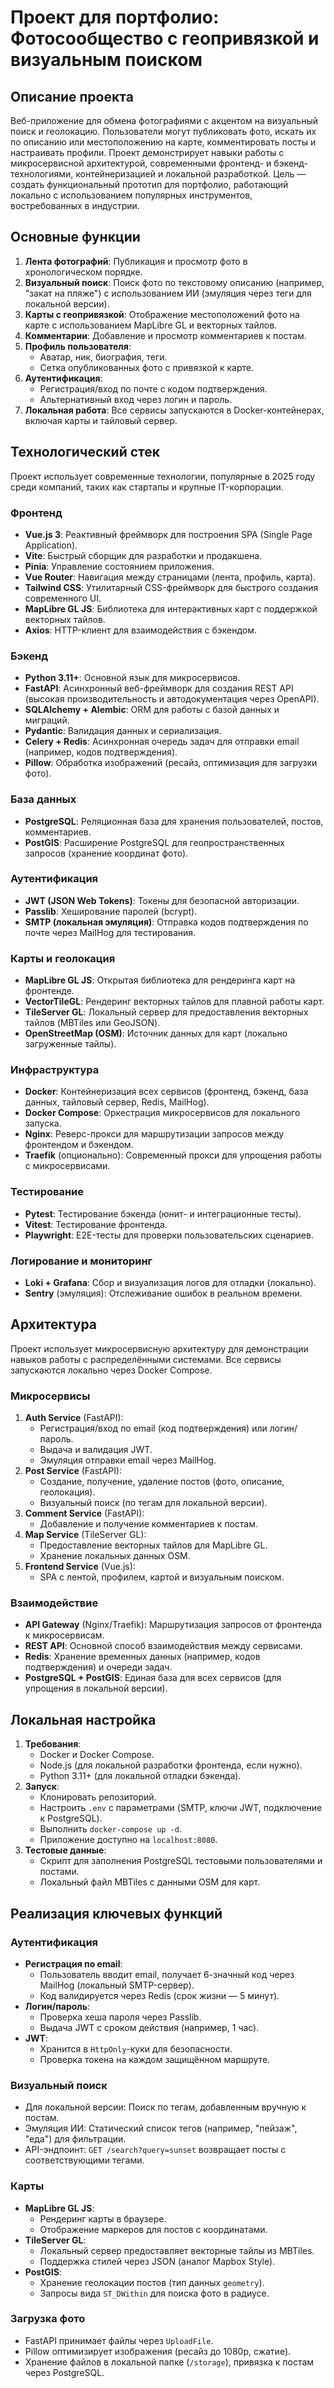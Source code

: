 # Проект для портфолио: Фотосообщество с геопривязкой и визуальным поиском

## Описание проекта
Веб-приложение для обмена фотографиями с акцентом на визуальный поиск и геолокацию. Пользователи могут публиковать фото, искать их по описанию или местоположению на карте, комментировать посты и настраивать профили. Проект демонстрирует навыки работы с микросервисной архитектурой, современными фронтенд- и бэкенд-технологиями, контейнеризацией и локальной разработкой. Цель — создать функциональный прототип для портфолио, работающий локально с использованием популярных инструментов, востребованных в индустрии.

## Основные функции
1. **Лента фотографий**: Публикация и просмотр фото в хронологическом порядке.
2. **Визуальный поиск**: Поиск фото по текстовому описанию (например, "закат на пляже") с использованием ИИ (эмуляция через теги для локальной версии).
3. **Карты с геопривязкой**: Отображение местоположений фото на карте с использованием MapLibre GL и векторных тайлов.
4. **Комментарии**: Добавление и просмотр комментариев к постам.
5. **Профиль пользователя**:
   - Аватар, ник, биография, теги.
   - Сетка опубликованных фото с привязкой к карте.
6. **Аутентификация**:
   - Регистрация/вход по почте с кодом подтверждения.
   - Альтернативный вход через логин и пароль.
7. **Локальная работа**: Все сервисы запускаются в Docker-контейнерах, включая карты и тайловый сервер.

## Технологический стек
Проект использует современные технологии, популярные в 2025 году среди компаний, таких как стартапы и крупные IT-корпорации.

### Фронтенд
- **Vue.js 3**: Реактивный фреймворк для построения SPA (Single Page Application).
- **Vite**: Быстрый сборщик для разработки и продакшена.
- **Pinia**: Управление состоянием приложения.
- **Vue Router**: Навигация между страницами (лента, профиль, карта).
- **Tailwind CSS**: Утилитарный CSS-фреймворк для быстрого создания современного UI.
- **MapLibre GL JS**: Библиотека для интерактивных карт с поддержкой векторных тайлов.
- **Axios**: HTTP-клиент для взаимодействия с бэкендом.

### Бэкенд
- **Python 3.11+**: Основной язык для микросервисов.
- **FastAPI**: Асинхронный веб-фреймворк для создания REST API (высокая производительность и автодокументация через OpenAPI).
- **SQLAlchemy + Alembic**: ORM для работы с базой данных и миграций.
- **Pydantic**: Валидация данных и сериализация.
- **Celery + Redis**: Асинхронная очередь задач для отправки email (например, кодов подтверждения).
- **Pillow**: Обработка изображений (ресайз, оптимизация для загрузки фото).

### База данных
- **PostgreSQL**: Реляционная база для хранения пользователей, постов, комментариев.
- **PostGIS**: Расширение PostgreSQL для геопространственных запросов (хранение координат фото).

### Аутентификация
- **JWT (JSON Web Tokens)**: Токены для безопасной авторизации.
- **Passlib**: Хеширование паролей (bcrypt).
- **SMTP (локальная эмуляция)**: Отправка кодов подтверждения по почте через MailHog для тестирования.

### Карты и геолокация
- **MapLibre GL JS**: Открытая библиотека для рендеринга карт на фронтенде.
- **VectorTileGL**: Рендеринг векторных тайлов для плавной работы карт.
- **TileServer GL**: Локальный сервер для предоставления векторных тайлов (MBTiles или GeoJSON).
- **OpenStreetMap (OSM)**: Источник данных для карт (локально загруженные тайлы).

### Инфраструктура
- **Docker**: Контейнеризация всех сервисов (фронтенд, бэкенд, база данных, тайловый сервер, Redis, MailHog).
- **Docker Compose**: Оркестрация микросервисов для локального запуска.
- **Nginx**: Реверс-прокси для маршрутизации запросов между фронтендом и бэкендом.
- **Traefik** (опционально): Современный прокси для упрощения работы с микросервисами.

### Тестирование
- **Pytest**: Тестирование бэкенда (юнит- и интеграционные тесты).
- **Vitest**: Тестирование фронтенда.
- **Playwright**: E2E-тесты для проверки пользовательских сценариев.

### Логирование и мониторинг
- **Loki + Grafana**: Сбор и визуализация логов для отладки (локально).
- **Sentry** (эмуляция): Отслеживание ошибок в реальном времени.

## Архитектура
Проект использует микросервисную архитектуру для демонстрации навыков работы с распределёнными системами. Все сервисы запускаются локально через Docker Compose.

### Микросервисы
1. **Auth Service** (FastAPI):
   - Регистрация/вход по email (код подтверждения) или логин/пароль.
   - Выдача и валидация JWT.
   - Эмуляция отправки email через MailHog.
2. **Post Service** (FastAPI):
   - Создание, получение, удаление постов (фото, описание, геолокация).
   - Визуальный поиск (по тегам для локальной версии).
3. **Comment Service** (FastAPI):
   - Добавление и получение комментариев к постам.
4. **Map Service** (TileServer GL):
   - Предоставление векторных тайлов для MapLibre GL.
   - Хранение локальных данных OSM.
5. **Frontend Service** (Vue.js):
   - SPA с лентой, профилем, картой и визуальным поиском.

### Взаимодействие
- **API Gateway** (Nginx/Traefik): Маршрутизация запросов от фронтенда к микросервисам.
- **REST API**: Основной способ взаимодействия между сервисами.
- **Redis**: Хранение временных данных (например, кодов подтверждения) и очереди задач.
- **PostgreSQL + PostGIS**: Единая база для всех сервисов (для упрощения в локальной версии).

## Локальная настройка
1. **Требования**:
   - Docker и Docker Compose.
   - Node.js (для локальной разработки фронтенда, если нужно).
   - Python 3.11+ (для локальной отладки бэкенда).
2. **Запуск**:
   - Клонировать репозиторий.
   - Настроить `.env` с параметрами (SMTP, ключи JWT, подключение к PostgreSQL).
   - Выполнить `docker-compose up -d`.
   - Приложение доступно на `localhost:8080`.
3. **Тестовые данные**:
   - Скрипт для заполнения PostgreSQL тестовыми пользователями и постами.
   - Локальный файл MBTiles с данными OSM для карт.

## Реализация ключевых функций
### Аутентификация
- **Регистрация по email**:
  - Пользователь вводит email, получает 6-значный код через MailHog (локальный SMTP-сервер).
  - Код валидируется через Redis (срок жизни — 5 минут).
- **Логин/пароль**:
  - Проверка хеша пароля через Passlib.
  - Выдача JWT с сроком действия (например, 1 час).
- **JWT**:
  - Хранится в `HttpOnly`-куки для безопасности.
  - Проверка токена на каждом защищённом маршруте.

### Визуальный поиск
- Для локальной версии: Поиск по тегам, добавленным вручную к постам.
- Эмуляция ИИ: Статический список тегов (например, "пейзаж", "еда") для фильтрации.
- API-эндпоинт: `GET /search?query=sunset` возвращает посты с соответствующими тегами.

### Карты
- **MapLibre GL JS**:
  - Рендеринг карты в браузере.
  - Отображение маркеров для постов с координатами.
- **TileServer GL**:
  - Локальный сервер предоставляет векторные тайлы из MBTiles.
  - Поддержка стилей через JSON (аналог Mapbox Style).
- **PostGIS**:
  - Хранение геолокации постов (тип данных `geometry`).
  - Запросы вида `ST_DWithin` для поиска фото в радиусе.

### Загрузка фото
- FastAPI принимает файлы через `UploadFile`.
- Pillow оптимизирует изображения (ресайз до 1080p, сжатие).
- Хранение файлов в локальной папке (`/storage`), привязка к постам через PostgreSQL.
 